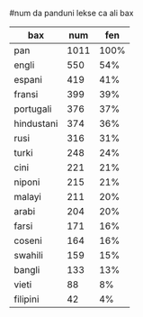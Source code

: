 #num da panduni lekse ca ali bax

| bax | num | fen |
|-----|-----|-----|
| pan | 1011 | 100% |
| engli | 550 | 54% |
| espani | 419 | 41% |
| fransi | 399 | 39% |
| portugali | 376 | 37% |
| hindustani | 374 | 36% |
| rusi | 316 | 31% |
| turki | 248 | 24% |
| cini | 221 | 21% |
| niponi | 215 | 21% |
| malayi | 211 | 20% |
| arabi | 204 | 20% |
| farsi | 171 | 16% |
| coseni | 164 | 16% |
| swahili | 159 | 15% |
| bangli | 133 | 13% |
| vieti | 88 | 8% |
| filipini | 42 | 4% |

